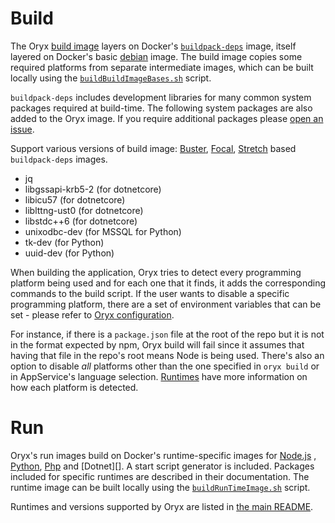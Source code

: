 # Build

The Oryx [build image][] layers on Docker's
[`buildpack-deps`][library/buildpack-deps:stable] image, itself layered on
Docker's basic [debian][library/debian:stable] image.
The build image copies some required platforms from separate intermediate images,
which can be built locally using the [`buildBuildImageBases.sh`](../build/buildBuildImageBases.sh) script.

[build image]: https://hub.docker.com/_/microsoft-oryx-images
[library/buildpack-deps:stable]: https://hub.docker.com/_/buildpack-deps
[library/debian:stable]: https://hub.docker.com/_/debian

`buildpack-deps` includes development libraries for many common system
packages required at build-time. The following system packages are also added
to the Oryx image. If you require additional packages please [open an
issue][].

Support various versions of build image:
[Buster](../images/build/Dockerfiles/githubRunner.BuildPackDepsBuster.Dockerfile),
[Focal](../images/build/Dockerfiles/githubRunner.BuildPackDepsFocal.Dockerfile),
[Stretch](../images/build/Dockerfiles/githubRunner.BuildPackDepsStretch.Dockerfile) based `buildpack-deps` images.

[open an issue]: https://github.com/Microsoft/Oryx/issues/new/choose

* jq
* libgssapi-krb5-2 (for dotnetcore)
* libicu57 (for dotnetcore)
* liblttng-ust0 (for dotnetcore)
* libstdc++6 (for dotnetcore)
* unixodbc-dev (for MSSQL for Python)
* tk-dev (for Python)
* uuid-dev (for Python)

When building the application, Oryx tries to detect every programming platform being used
and for each one that it finds, it adds the corresponding commands to the build script. If the
user wants to disable a specific programming platform, there are a set of environment variables
that can be set - please refer to [Oryx configuration](./configuration.md#oryx-configuration).

For instance, if there is a `package.json` file at the root of the repo but it is not in the format expected
by npm, Oryx build will fail since it assumes that having that file in the repo's root means Node is
being used. There's also an option to disable _all_ platforms other than the one specified in `oryx build` 
or in AppService's language selection.
[Runtimes](./runtimes) have more information on how each platform is detected.

# Run

Oryx's run images build on Docker's runtime-specific images for [Node.js][]
, [Python][], [Php][] and [Dotnet][]. A start script generator is included. Packages included for
specific runtimes are described in their documentation.
The runtime image can be built locally using the [`buildRunTimeImage.sh`](../build/buildRunTimeImage.sh) script.

Runtimes and versions supported by Oryx are listed in [the main
README](../README.md#supported-platforms).

[Node.js]: https://github.com/nodejs/docker-node
[Python]: https://github.com/docker-library/python
[Php]: https://github.com/docker-library/php